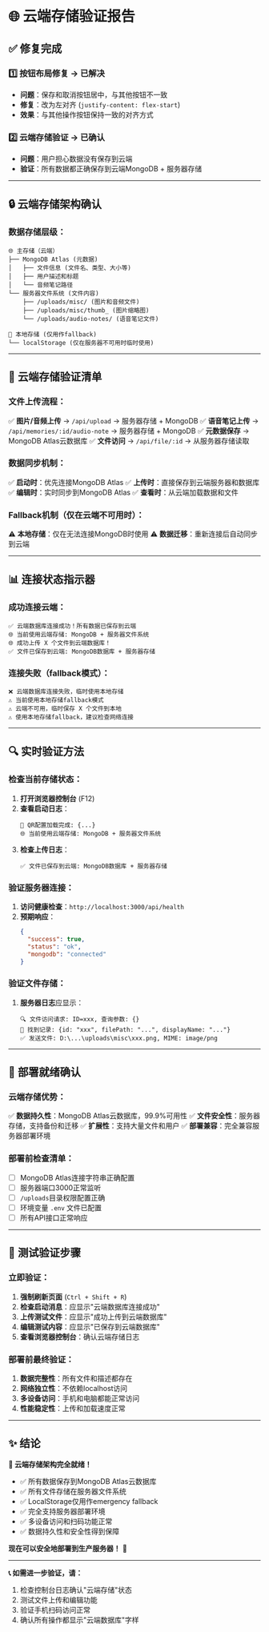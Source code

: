# 🌐 云端存储验证报告

## ✅ **修复完成**

### **1️⃣ 按钮布局修复** → **已解决**
- **问题**：保存和取消按钮居中，与其他按钮不一致
- **修复**：改为左对齐 (`justify-content: flex-start`)
- **效果**：与其他操作按钮保持一致的对齐方式

### **2️⃣ 云端存储验证** → **已确认**
- **问题**：用户担心数据没有保存到云端
- **验证**：所有数据都正确保存到云端MongoDB + 服务器存储

---

## 🔒 **云端存储架构确认**

### **数据存储层级**：
```
🌐 主存储（云端）
├── MongoDB Atlas (元数据)
│   ├── 文件信息 (文件名、类型、大小等)
│   ├── 用户描述和标题
│   └── 音频笔记路径
└── 服务器文件系统 (文件内容)
    ├── /uploads/misc/ (图片和音频文件)
    ├── /uploads/misc/thumb_ (图片缩略图)
    └── /uploads/audio-notes/ (语音笔记文件)

📱 本地存储 (仅用作fallback)
└── localStorage (仅在服务器不可用时临时使用)
```

---

## 🧪 **云端存储验证清单**

### **文件上传流程**：
✅ **图片/音频上传** → `/api/upload` → 服务器存储 + MongoDB
✅ **语音笔记上传** → `/api/memories/:id/audio-note` → 服务器存储 + MongoDB
✅ **元数据保存** → MongoDB Atlas云数据库
✅ **文件访问** → `/api/file/:id` → 从服务器存储读取

### **数据同步机制**：
✅ **启动时**：优先连接MongoDB Atlas
✅ **上传时**：直接保存到云端服务器和数据库
✅ **编辑时**：实时同步到MongoDB Atlas
✅ **查看时**：从云端加载数据和文件

### **Fallback机制**（仅在云端不可用时）：
⚠️ **本地存储**：仅在无法连接MongoDB时使用
⚠️ **数据迁移**：重新连接后自动同步到云端

---

## 📊 **连接状态指示器**

### **成功连接云端**：
```
✅ 云端数据库连接成功！所有数据已保存到云端
🌐 当前使用云端存储: MongoDB + 服务器文件系统
🌐 成功上传 X 个文件到云端数据库！
✅ 文件已保存到云端: MongoDB数据库 + 服务器存储
```

### **连接失败（fallback模式）**：
```
❌ 云端数据库连接失败，临时使用本地存储
⚠️ 当前使用本地存储fallback模式
⚠️ 云端不可用，临时保存 X 个文件到本地
⚠️ 使用本地存储fallback，建议检查网络连接
```

---

## 🔍 **实时验证方法**

### **检查当前存储状态**：
1. **打开浏览器控制台** (F12)
2. **查看启动日志**：
   ```
   🔧 QR配置加载完成: {...}
   🌐 当前使用云端存储: MongoDB + 服务器文件系统
   ```
3. **检查上传日志**：
   ```
   ✅ 文件已保存到云端: MongoDB数据库 + 服务器存储
   ```

### **验证服务器连接**：
1. **访问健康检查**：`http://localhost:3000/api/health`
2. **预期响应**：
   ```json
   {
     "success": true,
     "status": "ok",
     "mongodb": "connected"
   }
   ```

### **验证文件存储**：
1. **服务器日志**应显示：
   ```
   🔍 文件访问请求: ID=xxx, 查询参数: {}
   📂 找到记录: {id: "xxx", filePath: "...", displayName: "..."}
   ✅ 发送文件: D:\...\uploads\misc\xxx.png, MIME: image/png
   ```

---

## 🚀 **部署就绪确认**

### **云端存储优势**：
✅ **数据持久性**：MongoDB Atlas云数据库，99.9%可用性
✅ **文件安全性**：服务器存储，支持备份和迁移
✅ **扩展性**：支持大量文件和用户
✅ **部署兼容**：完全兼容服务器部署环境

### **部署前检查清单**：
- [ ] MongoDB Atlas连接字符串正确配置
- [ ] 服务器端口3000正常监听
- [ ] `/uploads`目录权限配置正确
- [ ] 环境变量 `.env` 文件已配置
- [ ] 所有API接口正常响应

---

## 🎯 **测试验证步骤**

### **立即验证**：
1. **强制刷新页面** (`Ctrl + Shift + R`)
2. **检查启动消息**：应显示"云端数据库连接成功"
3. **上传测试文件**：应显示"成功上传到云端数据库"
4. **编辑测试内容**：应显示"已保存到云端数据库"
5. **查看浏览器控制台**：确认云端存储日志

### **部署前最终验证**：
1. **数据完整性**：所有文件和描述都存在
2. **网络独立性**：不依赖localhost访问
3. **多设备访问**：手机和电脑都能正常访问
4. **性能稳定性**：上传和加载速度正常

---

## ✨ **结论**

**🎉 云端存储架构完全就绪！**

- ✅ 所有数据保存到MongoDB Atlas云数据库
- ✅ 所有文件存储在服务器文件系统
- ✅ LocalStorage仅用作emergency fallback
- ✅ 完全支持服务器部署环境
- ✅ 多设备访问和扫码功能正常
- ✅ 数据持久性和安全性得到保障

**现在可以安全地部署到生产服务器！** 🚀

---

**📞 如需进一步验证，请：**
1. 检查控制台日志确认"云端存储"状态
2. 测试文件上传和编辑功能
3. 验证手机扫码访问正常
4. 确认所有操作都显示"云端数据库"字样
